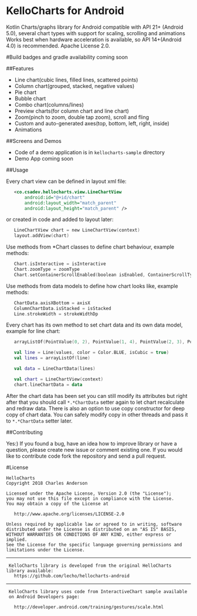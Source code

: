 # KelloCharts for Android
Kotlin Charts/graphs library for Android compatible with API 21+ (Android 5.0), several chart types with support for scaling, scrolling and animations
Works best when hardware acceleration is available, so API 14+(Android 4.0) is recommended.
Apache License 2.0.

#Build badges and gradle availability coming soon

##Features

 - Line chart(cubic lines, filled lines, scattered points)
 - Column chart(grouped, stacked, negative values)
 - Pie chart
 - Bubble chart
 - Combo chart(columns/lines)
 - Preview charts(for column chart and line chart)
 - Zoom(pinch to zoom, double tap zoom), scroll and fling
 - Custom and auto-generated axes(top, bottom, left, right, inside)
 - Animations

##Screens and Demos

 - Code of a demo application is in `kellocharts-sample` directory 
 - Demo App coming soon

##Usage

Every chart view can be defined in layout xml file:

 ```xml
    <co.csadev.hellocharts.view.LineChartView
        android:id="@+id/chart"
        android:layout_width="match_parent"
        android:layout_height="match_parent" />
 ```

 or created in code and added to layout later:

 ```Kotlin
    LineChartView chart = new LineChartView(context)
    layout.addView(chart)
 ```

 Use methods from *Chart classes to define chart behaviour, example methods:

 ```Kotlin
    Chart.isInteractive = isInteractive
    Chart.zoomType = zoomType
    Chart.setContainerScrollEnabled(boolean isEnabled, ContainerScrollType type)
 ```

 Use methods from data models to define how chart looks like, example methods:

 ```Kotlin
    ChartData.axisXBottom = axisX
    ColumnChartData.isStacked = isStacked
    Line.strokeWidth = strokeWidthDp
 ```

 Every chart has its own method to set chart data and its own data model, example for line chart:

 ```Kotlin
    arrayListOf(PointValue(0, 2), PointValue(1, 4), PointValue(2, 3), PointValue(3, 4))

    val line = Line(values, color = Color.BLUE, isCubic = true)
    val lines = arrayListOf(line)

    val data = LineChartData(lines)

    val chart = LineChartView(context)
    chart.lineChartData = data
 ```

 After the chart data has been set you can still modify its attributes but right after that you should call
 `*.*ChartData` setter again to let chart recalculate and redraw data. There is also an option to use copy constructor for deep copy of
 chart data. You can safely modify copy in other threads and pass it to `*.*ChartData` setter later.


##Contributing

Yes:) If you found a bug, have an idea how to improve library or have a question, please create new issue or comment existing one. If you would like to contribute code fork the repository and send a pull request.

#License

	HelloCharts	
    Copyright 2018 Charles Anderson

    Licensed under the Apache License, Version 2.0 (the "License");
    you may not use this file except in compliance with the License.
    You may obtain a copy of the License at

       http://www.apache.org/licenses/LICENSE-2.0

    Unless required by applicable law or agreed to in writing, software
    distributed under the License is distributed on an "AS IS" BASIS,
    WITHOUT WARRANTIES OR CONDITIONS OF ANY KIND, either express or implied.
    See the License for the specific language governing permissions and
    limitations under the License.

---
     KelloCharts library is developed from the original HelloCharts library available:
       https://github.com/lecho/hellocharts-android

---
     KelloCharts library uses code from InteractiveChart sample available 
     on Android Developers page:
	 
       http://developer.android.com/training/gestures/scale.html
